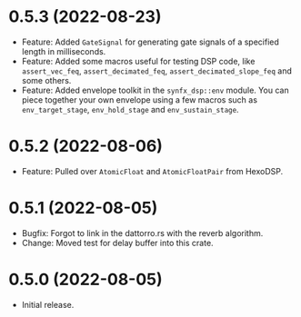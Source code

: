 0.5.3 (2022-08-23)
==================

* Feature: Added `GateSignal` for generating gate signals of a specified length in
milliseconds.
* Feature: Added some macros useful for testing DSP code, like `assert_vec_feq`, `assert_decimated_feq`,
`assert_decimated_slope_feq` and some others.
* Feature: Added envelope toolkit in the `synfx_dsp::env` module. You can piece together your
own envelope using a few macros such as `env_target_stage`, `env_hold_stage` and `env_sustain_stage`.

0.5.2 (2022-08-06)
==================

* Feature: Pulled over `AtomicFloat` and `AtomicFloatPair` from HexoDSP.

0.5.1 (2022-08-05)
==================

* Bugfix: Forgot to link in the dattorro.rs with the reverb algorithm.
* Change: Moved test for delay buffer into this crate.

0.5.0 (2022-08-05)
==================

* Initial release.
